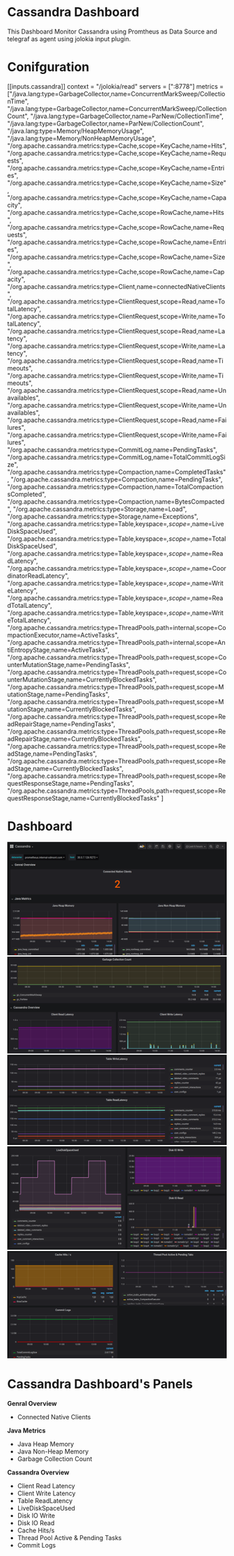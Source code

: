 # Cassandra Dashboard

This Dashboard Monitor Cassandra using Promtheus as Data Source and telegraf as agent using jolokia input plugin.

# Conifguration
[[inputs.cassandra]]
    context = "/jolokia/read"
    servers = [":8778"]
    metrics = ["/java.lang:type=GarbageCollector,name=ConcurrentMarkSweep/CollectionTime",
                "/java.lang:type=GarbageCollector,name=ConcurrentMarkSweep/CollectionCount",
                "/java.lang:type=GarbageCollector,name=ParNew/CollectionTime",
                "/java.lang:type=GarbageCollector,name=ParNew/CollectionCount",
                "/java.lang:type=Memory/HeapMemoryUsage",
                "/java.lang:type=Memory/NonHeapMemoryUsage",
                "/org.apache.cassandra.metrics:type=Cache,scope=KeyCache,name=Hits",
                "/org.apache.cassandra.metrics:type=Cache,scope=KeyCache,name=Requests",
                "/org.apache.cassandra.metrics:type=Cache,scope=KeyCache,name=Entries",
                "/org.apache.cassandra.metrics:type=Cache,scope=KeyCache,name=Size",
                "/org.apache.cassandra.metrics:type=Cache,scope=KeyCache,name=Capacity",
                "/org.apache.cassandra.metrics:type=Cache,scope=RowCache,name=Hits",
                "/org.apache.cassandra.metrics:type=Cache,scope=RowCache,name=Requests",
                "/org.apache.cassandra.metrics:type=Cache,scope=RowCache,name=Entries",
                "/org.apache.cassandra.metrics:type=Cache,scope=RowCache,name=Size",
                "/org.apache.cassandra.metrics:type=Cache,scope=RowCache,name=Capacity",
                "/org.apache.cassandra.metrics:type=Client,name=connectedNativeClients",
                "/org.apache.cassandra.metrics:type=ClientRequest,scope=Read,name=TotalLatency",
                "/org.apache.cassandra.metrics:type=ClientRequest,scope=Write,name=TotalLatency",
                "/org.apache.cassandra.metrics:type=ClientRequest,scope=Read,name=Latency",
                "/org.apache.cassandra.metrics:type=ClientRequest,scope=Write,name=Latency",
                "/org.apache.cassandra.metrics:type=ClientRequest,scope=Read,name=Timeouts",
                "/org.apache.cassandra.metrics:type=ClientRequest,scope=Write,name=Timeouts",
                "/org.apache.cassandra.metrics:type=ClientRequest,scope=Read,name=Unavailables",
                "/org.apache.cassandra.metrics:type=ClientRequest,scope=Write,name=Unavailables",
                "/org.apache.cassandra.metrics:type=ClientRequest,scope=Read,name=Failures",
                "/org.apache.cassandra.metrics:type=ClientRequest,scope=Write,name=Failures",
                "/org.apache.cassandra.metrics:type=CommitLog,name=PendingTasks",
                "/org.apache.cassandra.metrics:type=CommitLog,name=TotalCommitLogSize",
                "/org.apache.cassandra.metrics:type=Compaction,name=CompletedTasks",
                "/org.apache.cassandra.metrics:type=Compaction,name=PendingTasks",
                "/org.apache.cassandra.metrics:type=Compaction,name=TotalCompactionsCompleted",
                "/org.apache.cassandra.metrics:type=Compaction,name=BytesCompacted",
                "/org.apache.cassandra.metrics:type=Storage,name=Load",
                "/org.apache.cassandra.metrics:type=Storage,name=Exceptions",
                "/org.apache.cassandra.metrics:type=Table,keyspace=*,scope=*,name=LiveDiskSpaceUsed",
                "/org.apache.cassandra.metrics:type=Table,keyspace=*,scope=*,name=TotalDiskSpaceUsed",
                "/org.apache.cassandra.metrics:type=Table,keyspace=*,scope=*,name=ReadLatency",
                "/org.apache.cassandra.metrics:type=Table,keyspace=*,scope=*,name=CoordinatorReadLatency",
                "/org.apache.cassandra.metrics:type=Table,keyspace=*,scope=*,name=WriteLatency",
                "/org.apache.cassandra.metrics:type=Table,keyspace=*,scope=*,name=ReadTotalLatency",
                "/org.apache.cassandra.metrics:type=Table,keyspace=*,scope=*,name=WriteTotalLatency",
                "/org.apache.cassandra.metrics:type=ThreadPools,path=internal,scope=CompactionExecutor,name=ActiveTasks",
                "/org.apache.cassandra.metrics:type=ThreadPools,path=internal,scope=AntiEntropyStage,name=ActiveTasks",
                "/org.apache.cassandra.metrics:type=ThreadPools,path=request,scope=CounterMutationStage,name=PendingTasks",
                "/org.apache.cassandra.metrics:type=ThreadPools,path=request,scope=CounterMutationStage,name=CurrentlyBlockedTasks",
                "/org.apache.cassandra.metrics:type=ThreadPools,path=request,scope=MutationStage,name=PendingTasks",
                "/org.apache.cassandra.metrics:type=ThreadPools,path=request,scope=MutationStage,name=CurrentlyBlockedTasks",\
                "/org.apache.cassandra.metrics:type=ThreadPools,path=request,scope=ReadRepairStage,name=PendingTasks",
                "/org.apache.cassandra.metrics:type=ThreadPools,path=request,scope=ReadRepairStage,name=CurrentlyBlockedTasks",
                "/org.apache.cassandra.metrics:type=ThreadPools,path=request,scope=ReadStage,name=PendingTasks",
                "/org.apache.cassandra.metrics:type=ThreadPools,path=request,scope=ReadStage,name=CurrentlyBlockedTasks",
                "/org.apache.cassandra.metrics:type=ThreadPools,path=request,scope=RequestResponseStage,name=PendingTasks",
                "/org.apache.cassandra.metrics:type=ThreadPools,path=request,scope=RequestResponseStage,name=CurrentlyBlockedTasks"
                ]

# Dashboard
![image1](./dashboard_images/cassandra1.png)
![image2](./dashboard_images/cassendra2.png)
![image1](./dashboard_images/cassendra3.png)
![image2](./dashboard_images/cassendra4.png)
![image1](./dashboard_images/cassendra5.png)

# Cassandra Dashboard's Panels

**Genral Overview**
- Connected Native Clients

**Java Metrics**
- Java Heap Memory
- Java Non-Heap Memory
- Garbage Collection Count

**Cassandra Overview**
- Client Read Latency
- Client Write Latency
- Table ReadLatency
- LiveDiskSpaceUsed
- Disk IO Write
- Disk IO Read
- Cache Hits/s
- Thread Pool Active & Pending Tasks
- Commit Logs





